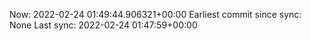 Now: 2022-02-24 01:49:44.906321+00:00 Earliest commit since sync: None Last sync: 2022-02-24 01:47:59+00:00
